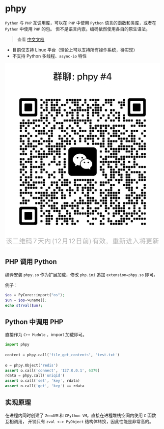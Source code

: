 phpy
====
`Python` 与 `PHP` 互调用库，可以在 `PHP` 中使用 `Python` 语言的函数和类库，或者在 `Python` 中使用 `PHP` 的包。
但不是语言内嵌。编码依然使用各自的原生语法。

> 查看 [中文文档](docs/index.md)  

- 目前仅支持 Linux 平台（理论上可以支持所有操作系统，待实现）
- 不支持 Python 多线程、`async-io` 特性

![Alt](docs/wxg.png)

PHP 调用 Python
----
编译安装 `phpy.so` 作为扩展加载，修改 `php.ini` 追加 `extension=phpy.so` 即可。

例子：
```php
$os = PyCore::import("os");
$un = $os->uname();
echo strval($un);
```

Python 中调用 PHP
----
直接作为 `C++ Mudule` ，import 加载即可。

```python
import phpy

content = phpy.call('file_get_contents', 'test.txt')

o = phpy.Object('redis')
assert o.call('connect', '127.0.0.1', 6379)
rdata = phpy.call('uniqid')
assert o.call('set', 'key', rdata)
assert o.call('get', 'key') == rdata
```


实现原理
----
在进程内同时创建了 `ZendVM` 和 `CPython VM`，直接在进程堆栈空间内使用 `C` 函数互相调用，
开销只有 `zval <-> PyObject` 结构体转换，因此性能是非常高的。

